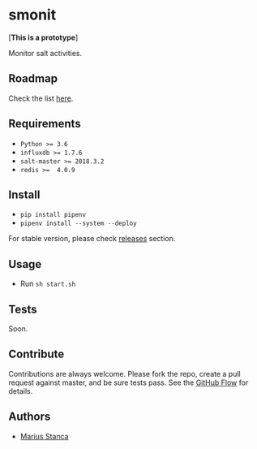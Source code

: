# smonit

[__This is a prototype__]

Monitor salt activities.

## Roadmap

Check the list [here](docs/list.todo).

## Requirements

* `Python >= 3.6`
* `influxdb >= 1.7.6`
* `salt-master >= 2018.3.2`
* `redis >=  4.0.9`

## Install

* `pip install pipenv`
* `pipenv install --system --deploy`

For stable version, please check [releases](https://github.com/wmariuss/smonit/tags) section.

## Usage

* Run `sh start.sh`

## Tests

Soon.

## Contribute

Contributions are always welcome. Please fork the repo, create a pull request against master, and be sure tests pass. See the [GitHub Flow](https://guides.github.com/introduction/flow/) for details.

## Authors

* [Marius Stanca](mailto:me@marius.xyz)
